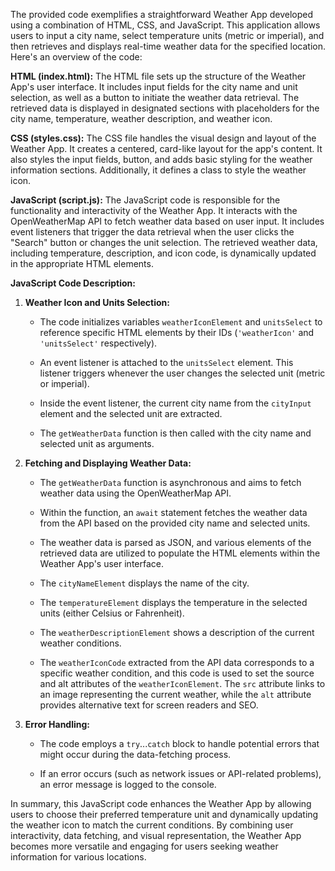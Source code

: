 The provided code exemplifies a straightforward Weather App developed using a combination of HTML, CSS, and JavaScript. This application allows users to input a city name, select temperature units (metric or imperial), and then retrieves and displays real-time weather data for the specified location. Here's an overview of the code:

**HTML (index.html):**
The HTML file sets up the structure of the Weather App's user interface. It includes input fields for the city name and unit selection, as well as a button to initiate the weather data retrieval. The retrieved data is displayed in designated sections with placeholders for the city name, temperature, weather description, and weather icon.

**CSS (styles.css):**
The CSS file handles the visual design and layout of the Weather App. It creates a centered, card-like layout for the app's content. It also styles the input fields, button, and adds basic styling for the weather information sections. Additionally, it defines a class to style the weather icon.

**JavaScript (script.js):**
The JavaScript code is responsible for the functionality and interactivity of the Weather App. It interacts with the OpenWeatherMap API to fetch weather data based on user input. It includes event listeners that trigger the data retrieval when the user clicks the "Search" button or changes the unit selection. The retrieved weather data, including temperature, description, and icon code, is dynamically updated in the appropriate HTML elements.


**JavaScript Code Description:**

1. **Weather Icon and Units Selection:**
   - The code initializes variables `weatherIconElement` and `unitsSelect` to reference specific HTML elements by their IDs (`'weatherIcon'` and `'unitsSelect'` respectively).

   - An event listener is attached to the `unitsSelect` element. This listener triggers whenever the user changes the selected unit (metric or imperial).

   - Inside the event listener, the current city name from the `cityInput` element and the selected unit are extracted.

   - The `getWeatherData` function is then called with the city name and selected unit as arguments.

2. **Fetching and Displaying Weather Data:**
   - The `getWeatherData` function is asynchronous and aims to fetch weather data using the OpenWeatherMap API.

   - Within the function, an `await` statement fetches the weather data from the API based on the provided city name and selected units.

   - The weather data is parsed as JSON, and various elements of the retrieved data are utilized to populate the HTML elements within the Weather App's user interface.

   - The `cityNameElement` displays the name of the city.
   - The `temperatureElement` displays the temperature in the selected units (either Celsius or Fahrenheit).
   - The `weatherDescriptionElement` shows a description of the current weather conditions.

   - The `weatherIconCode` extracted from the API data corresponds to a specific weather condition, and this code is used to set the source and alt attributes of the `weatherIconElement`. The `src` attribute links to an image representing the current weather, while the `alt` attribute provides alternative text for screen readers and SEO.

3. **Error Handling:**
   - The code employs a `try`...`catch` block to handle potential errors that might occur during the data-fetching process.

   - If an error occurs (such as network issues or API-related problems), an error message is logged to the console.

In summary, this JavaScript code enhances the Weather App by allowing users to choose their preferred temperature unit and dynamically updating the weather icon to match the current conditions. By combining user interactivity, data fetching, and visual representation, the Weather App becomes more versatile and engaging for users seeking weather information for various locations.


